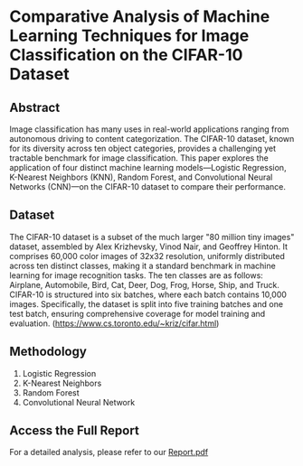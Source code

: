 # Comparative Analysis of Machine Learning Techniques for Image Classification on the CIFAR-10 Dataset

## Abstract

Image classification has many uses in real-world applications ranging from autonomous driving to content categorization. The CIFAR-10 dataset, known for its diversity across ten object categories, provides a challenging yet tractable benchmark for image classification. This paper explores the application of four distinct machine learning models—Logistic Regression, K-Nearest Neighbors (KNN), Random Forest, and Convolutional Neural Networks (CNN)—on the CIFAR-10 dataset to compare their performance.

## Dataset

The CIFAR-10 dataset is a subset of the much larger "80 million tiny images" dataset, assembled by Alex Krizhevsky, Vinod Nair, and Geoffrey Hinton. It comprises 60,000 color images of 32x32 resolution, uniformly distributed across ten distinct classes, making it a standard benchmark in machine learning for image recognition tasks. The ten classes are as follows: Airplane, Automobile, Bird, Cat, Deer, Dog, Frog, Horse, Ship, and Truck. CIFAR-10 is structured into six batches, where each batch contains 10,000 images. Specifically, the dataset is split into five training batches and one test batch, ensuring comprehensive coverage for model training and evaluation. (https://www.cs.toronto.edu/~kriz/cifar.html)

## Methodology
1. Logistic Regression
2. K-Nearest Neighbors
3. Random Forest
4. Convolutional Neural Network

## Access the Full Report

For a detailed analysis, please refer to our [Report.pdf](./Report.pdf)
